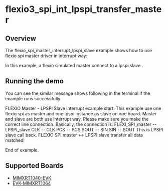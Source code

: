 # flexio3_spi_int_lpspi_transfer_master

## Overview
The flexio_spi_master_interrupt_lpspi_slave example shows how to use flexio spi master driver in interrupt way:

In this example, a flexio simulated master connect to a lpspi slave .


## Running the demo
You can see the similar message shows following in the terminal if the example runs successfully.

FLEXIO Master - LPSPI Slave interrupt example start.
This example use one flexio spi as master and one lpspi instance as slave on one board.
Master and slave are both use interrupt way.
Please make sure you make the correct line connection. Basically, the connection is:
FLEXI_SPI_master -- LPSPI_slave
      CLK        --    CLK
      PCS        --    PCS
      SOUT       --    SIN
      SIN        --    SOUT
This is LPSPI slave call back.
FLEXIO SPI master <-> LPSPI slave transfer all data matched!

End of example.

## Supported Boards
- [MIMXRT1040-EVK](../../../../../_boards/evkmimxrt1040/driver_examples/flexio3/spi/int_lpspi_transfer/master/example_board_readme.md)
- [EVK-MIMXRT1064](../../../../../_boards/evkmimxrt1064/driver_examples/flexio3/spi/int_lpspi_transfer/master/example_board_readme.md)
